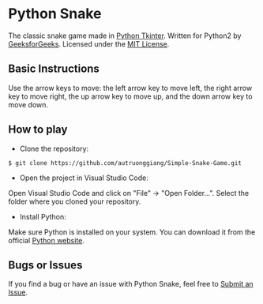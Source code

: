 # Python Snake

The classic snake game made in [Python Tkinter](https://docs.python.org/2/library/tkinter.html). Written for Python2 by [GeeksforGeeks](https://www.geeksforgeeks.org/snake-game-in-python-using-pygame-module/). Licensed under the [MIT License](https://choosealicense.com/licenses/mit/).

## Basic Instructions

Use the arrow keys to move: the left arrow key to move left, the right arrow key to move right, the up arrow key to move up, and the down arrow key to move down.

## How to play

- Clone the repository:

```
$ git clone https://github.com/autruonggiang/Simple-Snake-Game.git
```

- Open the project in Visual Studio Code:

Open Visual Studio Code and click on "File" -> "Open Folder...".
Select the folder where you cloned your repository.

- Install Python:

Make sure Python is installed on your system. You can download it from the official [Python website](https://www.python.org/).

## Bugs or Issues

If you find a bug or have an issue with Python Snake, feel free to [Submit an Issue](https://github.com/autruonggiang/Simple-Snake-Game/issues/new).
